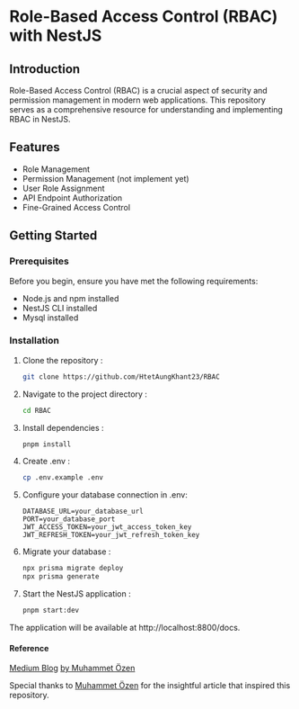 # Role-Based Access Control (RBAC) with NestJS

## Introduction

Role-Based Access Control (RBAC) is a crucial aspect of security and permission management in modern web applications. This repository serves as a comprehensive resource for understanding and implementing RBAC in NestJS.

## Features

- Role Management
- Permission Management (not implement yet)
- User Role Assignment
- API Endpoint Authorization
- Fine-Grained Access Control

## Getting Started

### Prerequisites

Before you begin, ensure you have met the following requirements:

- Node.js and npm installed
- NestJS CLI installed
- Mysql installed

### Installation

1. Clone the repository :

   ```bash
   git clone https://github.com/HtetAungKhant23/RBAC
   ```

2. Navigate to the project directory :

   ```bash
   cd RBAC
   ```

3. Install dependencies :

   ```bash
   pnpm install
   ```

4. Create .env :

   ```bash
   cp .env.example .env
   ```

5. Configure your database connection in .env:

   ```dotenv
   DATABASE_URL=your_database_url
   PORT=your_database_port
   JWT_ACCESS_TOKEN=your_jwt_access_token_key
   JWT_REFRESH_TOKEN=your_jwt_refresh_token_key
   ```

6. Migrate your database :

   ```bash
   npx prisma migrate deploy
   npx prisma generate
   ```

7. Start the NestJS application :

   ```bash
   pnpm start:dev
   ```

The application will be available at http://localhost:8800/docs.

#### Reference

[Medium Blog](https://medium.com/@dev.muhammet.ozen/role-based-access-control-in-nestjs-15c15090e47d)
[ by Muhammet Özen](https://medium.com/@dev.muhammet.ozen)

Special thanks to [ Muhammet Özen](https://medium.com/@dev.muhammet.ozen) for the insightful article that inspired this repository.
